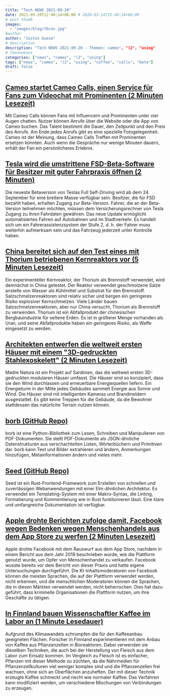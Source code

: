 ```yaml
---
title: "Tech NEWS 2021-09-20"
date: 2021-09-20T12:40:24+06:00 # 2020-03-14T15:40:24+06:00
# post thumb
images:
  - "images/blog/tbcon.jpg"
#author
author: "Justin Guese"
# description
description: "Tech NEWS 2021-09-20 - Themen: cameo", "(2", "using"
# Taxonomies
categories: ["news", "cameo", "(2", "using"]
tags: ["news", "cameo", "(2", "using", "coffee", "calls", "beta"]
draft: false
---
```


## [Cameo startet Cameo Calls, einen Service für Fans zum Videochat mit Prominenten (2 Minuten Lesezeit)](https://techcrunch.com/2021/09/17/cameo-launches-cameo-calls-a-service-for-fans-to-video-chat-with-celebs/)

 Mit Cameo Calls können Fans mit Influencern und Prominenten unter vier Augen chatten. Nutzer können Anrufe über die Website oder die App von Cameo buchen. Das Talent bestimmt die Dauer, den Zeitpunkt und den Preis des Anrufs. Am Ende jedes Anrufs gibt es eine spezielle Fotogelegenheit. Cameo ist der Meinung, dass Cameo Calls Treffen mit Prominenten ersetzen könnten. Auch wenn die Gespräche nur wenige Minuten dauern, erhält der Fan ein persönlicheres Erlebnis.

## [Tesla wird die umstrittene FSD-Beta-Software für Besitzer mit guter Fahrpraxis öffnen (2 Minuten)](https://techcrunch.com/2021/09/17/tesla-will-open-controversial-fsd-beta-software-to-owners-with-a-good-driving-record/)

 Die neueste Betaversion von Teslas Full Self-Driving wird ab dem 24. September für eine breitere Masse verfügbar sein. Besitzer, die für FSD bezahlt haben, erhalten Zugang zur Beta-Version. Fahrer, die an der Beta-Version teilnehmen möchten, müssen dem Versicherungsrechner von Tesla Zugang zu ihren Fahrdaten gewähren. Das neue Update ermöglicht automatisiertes Fahren auf Autobahnen und im Stadtverkehr. Es handelt sich um ein Fahrerassistenzsystem der Stufe 2, d. h. der Fahrer muss weiterhin aufmerksam sein und das Fahrzeug jederzeit unter Kontrolle haben.

## [China bereitet sich auf den Test eines mit Thorium betriebenen Kernreaktors vor (5 Minuten Lesezeit)](https://www.nature.com/articles/d41586-021-02459-w)

 Ein experimenteller Kernreaktor, der Thorium als Brennstoff verwendet, wird demnächst in China getestet. Der Reaktor verwendet geschmolzene Salze anstelle von Wasser als Kühlmittel und Substrat für den Brennstoff. Salzschmelzenreaktoren sind relativ sicher und bergen ein geringeres Risiko explosiver Kernschmelzen. Viele Länder bauen Salzschmelzenreaktoren, aber nur China versucht, Thorium als Brennstoff zu verwenden. Thorium ist ein Abfallprodukt der chinesischen Bergbauindustrie für seltene Erden. Es ist in größerer Menge vorhanden als Uran, und seine Abfallprodukte haben ein geringeres Risiko, als Waffe eingesetzt zu werden.

## [Architekten entwerfen die weltweit ersten Häuser mit einem "3D-gedruckten Stahlexoskelett" (2 Minuten Lesezeit)](https://interestingengineering.com/architects-design-houses-with-3d-printed-steel-exoskeleton)

 Madre Natura ist ein Projekt auf Sardinien, das die weltweit ersten 3D-gedruckten modularen Häuser umfasst. Die Häuser sind so konzipiert, dass sie den Wind durchlassen und erneuerbare Energiequellen liefern. Ein Energieturm in der Mitte jedes Gebäudes sammelt Energie aus Sonne und Wind. Die Häuser sind mit intelligenten Kameras und Brandmeldern ausgestattet. Es gibt keine Treppen für die Gebäude, da die Bewohner stattdessen das natürliche Terrain nutzen können.

## [borb (GitHub Repo)](https://github.com/jorisschellekens/borb)

 borb ist eine Python-Bibliothek zum Lesen, Schreiben und Manipulieren von PDF-Dokumenten. Sie stellt PDF-Dokumente als JSON-ähnliche Datenstrukturen aus verschachtelten Listen, Wörterbüchern und Primitiven dar. borb kann Text und Bilder extrahieren und ändern, Anmerkungen hinzufügen, Metainformationen ändern und vieles mehr.

## [Seed (GitHub Repo)](https://github.com/seed-rs/seed)

 Seed ist ein Rust-Frontend-Framework zum Erstellen von schnellen und zuverlässigen Webanwendungen mit einer Elm-ähnlichen Architektur. Es verwendet ein Templating-System mit einer Makro-Syntax, die Linting, Formatierung und Kommentierung wie in Rust funktionieren lässt. Eine klare und umfangreiche Dokumentation ist verfügbar.

## [Apple drohte Berichten zufolge damit, Facebook wegen Bedenken wegen Menschenhandels aus dem App Store zu werfen (2 Minuten Lesezeit)](https://www.businessinsider.com/apple-threatened-to-kick-facebook-off-app-store-human-trafficking-2021-9)

 Apple drohte Facebook mit dem Rauswurf aus dem App Store, nachdem in einem Bericht aus dem Jahr 2019 beschrieben wurde, wie die Plattform genutzt wurde, um Opfer von Menschenhandel zu verkaufen. Facebook wusste bereits vor dem Bericht von dieser Praxis und hatte eigene Untersuchungen durchgeführt. Die KI-Inhaltsmoderatoren von Facebook können die meisten Sprachen, die auf der Plattform verwendet werden, nicht erkennen, und die menschlichen Moderatoren können die Sprachen, die in diesen Märkten verwendet werden, nicht beherrschen. Dies hat dazu geführt, dass kriminelle Organisationen die Plattform nutzen, um ihre Geschäfte zu tätigen.

## [In Finnland bauen Wissenschaftler Kaffee im Labor an (1 Minute Lesedauer)](https://www.fastcompany.com/90677435/what-if-your-coffee-came-from-a-bioreactor-not-the-bean-belt)

 Aufgrund des Klimawandels schrumpfen die für den Kaffeeanbau geeigneten Flächen. Forscher in Finnland experimentieren mit dem Anbau von Kaffee aus Pflanzenzellen in Bioreaktoren. Dabei verwenden sie dieselben Techniken, die auch bei der Herstellung von Fleisch aus dem Labor zum Einsatz kommen. Im Vergleich zu Fleisch ist es einfacher, Pflanzen mit dieser Methode zu züchten, da die Nährmedien für Pflanzenzellkulturen viel weniger komplex sind und die Pflanzenzellen frei wachsen, ohne sich an Oberflächen anzuheften. Der mit dieser Technik erzeugte Kaffee schmeckt und riecht wie normaler Kaffee. Das Verfahren kann modifiziert werden, um verschiedene Mischungen von Verbindungen zu erzeugen.

